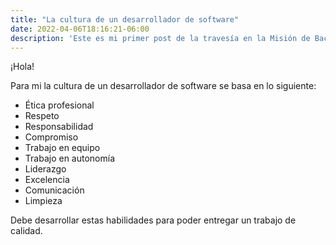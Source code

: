 ```yaml
---
title: "La cultura de un desarrollador de software"
date: 2022-04-06T18:16:21-06:00
description: 'Este es mi primer post de la travesía en la Misión de Backend con Node JS de Launch X.'
---
```


¡Hola! 

Para mi la cultura de un desarrollador de software se basa en lo siguiente:

- Ética profesional
- Respeto
- Responsabilidad
- Compromiso
- Trabajo en equipo
- Trabajo en autonomía
- Liderazgo
- Excelencia
- Comunicación
- Limpieza

Debe desarrollar estas habilidades para poder entregar un trabajo de calidad.

